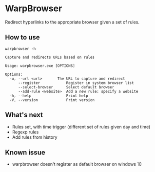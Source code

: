# WarpBrowser

Redirect hyperlinks to the appropriate browser given a set of rules.

## How to use

```
warpbrowser -h

Capture and redirects URLs based on rules

Usage: warpbrowser.exe [OPTIONS]

Options:
  -u, --url <url>       The URL to capture and redirect
      --register            Register in system browser list
      --select-browser      Select default browser
      --add-rule <website>  Add a new rule: specify a website
  -h, --help                Print help
  -V, --version             Print version
  ```


## What's next

* Rules set, with time trigger (different set of rules given day and time)
* Regexp rules
* Add rules from history

## Known issue

* warpbrowser doesn't register as default browser on windows 10